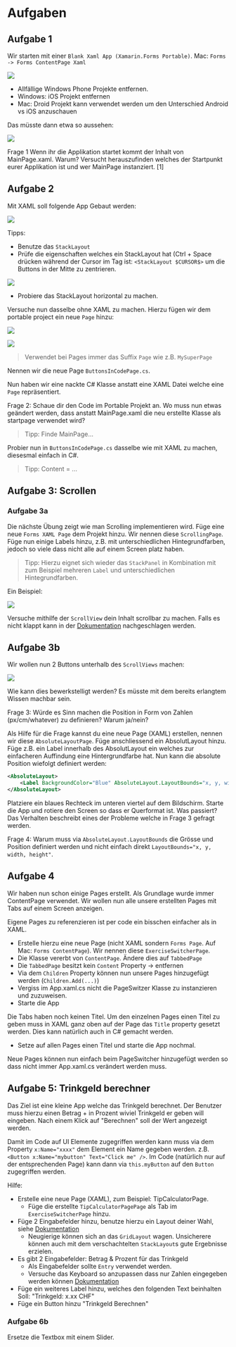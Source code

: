 # Aufgaben

## Aufgabe 1
Wir starten mit einer `Blank Xaml App (Xamarin.Forms Portable)`. Mac: `Forms -> Forms ContentPage Xaml`

![](images\2017-02-27-17-50-06.png)

* Allfällige Windows Phone Projekte entfernen. 
* Windows: iOS Projekt entfernen
* Mac: Droid Projekt kann verwendet werden um den Unterschied Android vs iOS anzuschauen

Das müsste dann etwa so aussehen:

![](images\2017-02-27-17-54-38.png)

Frage 1
Wenn ihr die Applikation startet kommt der Inhalt von MainPage.xaml. Warum? Versucht herauszufinden welches der Startpunkt eurer Applikation ist und wer MainPage instanziert. [1]

## Aufgabe 2

Mit XAML soll folgende App Gebaut werden:

![](images\Aufgabe2.png)

Tipps:
* Benutze das `StackLayout`
* Prüfe die eigenschaften welches ein StackLayout hat (Ctrl + Space drücken während der Cursor im Tag ist: `<StackLayout $CURSOR$>` um die Buttons in der Mitte zu zentrieren.

![](images\intellisense.png)

* Probiere das StackLayout horizontal zu machen.

Versuche nun dasselbe ohne XAML zu machen. Hierzu fügen wir dem portable project ein neue `Page` hinzu: 

![](images\AddNewFormsPage1.png)

![](images\AddNewFormsPage2.png)

> Verwendet bei Pages immer das Suffix `Page` wie z.B. `MySuperPage`

Nennen wir die neue Page `ButtonsInCodePage.cs`.

Nun haben wir eine nackte C# Klasse anstatt eine XAML Datei welche eine `Page` repräsentiert.

Frage 2:
Schaue dir den Code im Portable Projekt an. Wo muss nun etwas geändert werden, dass anstatt MainPage.xaml die neu erstellte Klasse als startpage verwendet wird?

> Tipp: Finde MainPage...

Probier nun in `ButtonsInCodePage.cs` dasselbe wie mit XAML zu machen, diesesmal einfach in C#.

> Tipp: Content = ...

## Aufgabe 3: Scrollen
### Aufgabe 3a
Die nächste Übung zeigt wie man Scrolling implementieren wird. Füge eine neue `Forms XAML Page` dem Projekt hinzu. Wir nennen diese `ScrollingPage`. Füge nun einige Labels hinzu, z.B. mit unterschiedlichen Hintegrundfarben, jedoch so viele dass nicht alle auf einem Screen platz haben. 

> Tipp: Hierzu eignet sich wieder das `StackPanel` in Kombination mit zum Beispiel mehreren `Label` und unterschiedlichen Hintegrundfarben.

Ein Beispiel:

![](images\Aufgabe3Beispiel.png)

Versuche mithilfe der `ScrollView` dein Inhalt scrollbar zu machen. Falls es nicht klappt kann in der [Dokumentation](https://developer.xamarin.com/guides/xamarin-forms/user-interface/layouts/scroll-view/) nachgeschlagen werden.

## Aufgabe 3b
Wir wollen nun 2 Buttons unterhalb des `ScrollViews` machen:

![](images\Aufgabe3b.png)

Wie kann dies bewerkstelligt werden? Es müsste mit dem bereits erlangtem Wissen machbar sein.

Frage 3:
Würde es Sinn machen die Position in Form von Zahlen (px/cm/whatever) zu definieren? Warum ja/nein?

Als Hilfe für die Frage kannst du eine neue Page (XAML) erstellen, nennen wir diese `AbsoluteLayoutPage`. Füge anschliessend ein AbsolutLayout hinzu. Füge z.B. ein Label innerhalb des AbsolutLayout ein welches zur einfacheren Auffindung eine Hintergrundfarbe hat. Nun kann die absolute Position wiefolgt definiert werden:

```xml
<AbsoluteLayout>
    <Label BackgroundColor="Blue" AbsoluteLayout.LayoutBounds="x, y, width, height"></Label>
</AbsoluteLayout>
```

Platziere ein blaues Rechteck im unteren viertel auf dem Bildschirm. Starte die App und rotiere den Screen so dass er Querformat ist. Was passiert? Das Verhalten beschreibt eines der Probleme welche in Frage 3 gefragt werden.

Frage 4: 
Warum muss via `AbsoluteLayout.LayoutBounds` die Grösse und Position definiert werden und nicht einfach direkt `LayoutBounds="x, y, width, height"`.


## Aufgabe 4
Wir haben nun schon einige Pages erstellt. Als Grundlage wurde immer ContentPage verwendet. Wir wollen nun alle unsere erstellten Pages mit Tabs auf einem Screen anzeigen.

Eigene Pages zu referenzieren ist per code ein bisschen einfacher als in XAML.

* Erstelle hierzu eine neue Page (nicht XAML sondern `Forms Page`. Auf Mac: `Forms ContentPage`). Wir nennen diese `ExerciseSwitcherPage`.
* Die Klasse vererbt von `ContentPage`. Ändere dies auf `TabbedPage`
* Die `TabbedPage` besitzt kein `Content` Property -> entfernen
* Via dem `Children` Property können nun unsere Pages hinzugefügt werden (`Children.Add(...)`)
* Vergiss im App.xaml.cs nicht die PageSwitzer Klasse zu instanzieren und zuzuweisen.
* Starte die App

Die Tabs haben noch keinen Titel. Um den einzelnen Pages einen Titel zu geben muss in XAML ganz oben auf der Page das `Title` property gesetzt werden. Dies kann natürlich auch in C# gemacht werden.

* Setze auf allen Pages einen Titel und starte die App nochmal.

Neue Pages können nun einfach beim PageSwitcher hinzugefügt werden so dass nicht immer App.xaml.cs verändert werden muss.

## Aufgabe 5: Trinkgeld berechner
Das Ziel ist eine kleine App welche das Trinkgeld berechnet. Der Benutzer muss hierzu einen Betrag + in Prozent wiviel Trinkgeld er geben will eingeben. Nach einem Klick auf "Berechnen" soll der Wert angezeigt werden.

Damit  im Code auf UI Elemente zugegriffen werden kann muss via dem Property `x:Name="xxxx"` dem Element ein Name gegeben werden. z.B. `<Button x:Name="mybutton" Text="Click me" />`. Im Code (natürlich nur auf der entsprechenden Page) kann dann via `this.myButton` auf den `Button` zugegriffen werden.

Hilfe:
* Erstelle eine neue Page (XAML), zum Beispiel: TipCalculatorPage.
  * Füge die erstellte `TipCalculatorPagePage` als Tab im `ExerciseSwitcherPage` hinzu.
* Füge 2 Eingabefelder hinzu, benutze hierzu ein Layout deiner Wahl, siehe [Dokumentation](https://developer.xamarin.com/guides/xamarin-forms/user-interface/controls/layouts/)
  * Neugierige können sich an das `GridLayout` wagen. Unsicherere können auch mit dem verschachtelten `StackLayout`s gute Ergebnisse erzielen.
* Es gibt 2 Eingabefelder: Betrag & Prozent für das Trinkgeld
  * Als Eingabefelder sollte `Entry` verwendet werden.
  * Versuche das Keyboard so anzupassen dass nur Zahlen eingegeben werden können [Dokumentation](https://developer.xamarin.com/guides/xamarin-forms/user-interface/text/entry/)
* Füge ein weiteres Label hinzu, welches den folgenden Text beinhalten Soll: "Trinkgeld: x.xx CHF"
* Füge ein Button hinzu "Trinkgeld Berechnen"

### Aufgabe 6b
Ersetze die Textbox mit einem Slider.
